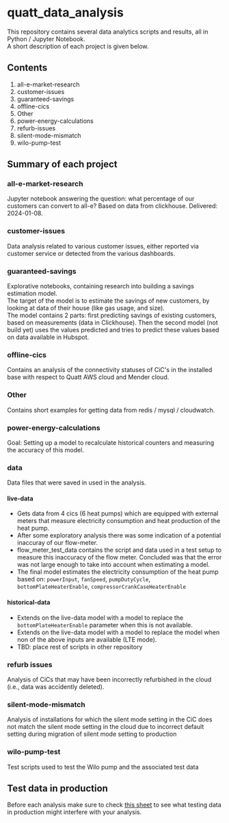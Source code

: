 # quatt_data_analysis
This repository contains several data analytics scripts and results, all in Python / Jupyter Notebook.  
A short description of each project is given below.

## Contents
1) all-e-market-research
1) customer-issues
1) guaranteed-savings
1) offline-cics
1) Other
1) power-energy-calculations
1) refurb-issues
1) silent-mode-mismatch
1) wilo-pump-test

## Summary of each project

### all-e-market-research
Jupyter notebook answering the question: what percentage of our customers can convert to all-e? Based on data from clickhouse.
Delivered: 2024-01-08.

### customer-issues
Data analysis related to various customer issues, either reported via customer service or detected from the various dashboards.

### guaranteed-savings
Explorative notebooks, containing research into building a savings estimation model.  
The target of the model is to estimate the savings of new customers, by looking at data of their house (like gas usage, and size).  
The model contains 2 parts: first predicting savings of existing customers, based on measurements (data in Clickhouse). 
Then the second model (not build yet) uses the values predicted and tries to predict these values based on data available in Hubspot.

### offline-cics
Contains an analysis of the connectivity statuses of CiC's in the installed base with respect to Quatt AWS cloud and Mender cloud.

### Other
Contains short examples for getting data from redis / mysql / cloudwatch.

### power-energy-calculations
Goal: Setting up a model to recalculate historical counters and measuring the accuracy of this model.

### data
Data files that were saved in used in the analysis.

#### live-data
- Gets data from 4 cics (6 heat pumps) which are equipped with external meters that measure electricity consumption and heat production of the heat pump.
- After some exploratory analysis there was some indication of a potential inaccuray of our flow-meter.
- flow_meter_test_data contains the script and data used in a test setup to measure this inaccuracy of the flow meter. Concluded was that the error was not large enough to take into account when estimating a model.
- The final model estimates the electricity consumption of the heat pump based on: `powerInput`, `fanSpeed`, `pumpDutyCycle`, `bottomPlateHeaterEnable`, `compressorCrankCaseHeaterEnable`

#### historical-data
- Extends on the live-data model with a model to replace the `bottomPlateHeaterEnable` parameter when this is not available.
- Extends on the live-data model with a model to replace the model when non of the above inputs are available (LTE mode).
- TBD: place rest of scripts in other repository

### refurb issues
Analysis of CiCs that may have been incorrectly refurbished in the cloud (i.e., data was accidently deleted).

### silent-mode-mismatch
Analysis of installations for which the silent mode setting in the CiC does not match the silent mode setting in the cloud due to incorrect default setting during migration of silent mode setting to production

### wilo-pump-test
Test scripts used to test the Wilo pump and the associated test data

## Test data in production
Before each analysis make sure to check [this sheet](https://docs.google.com/spreadsheets/d/170q_-Qxdcddj69vHCYtmeCo2Gb-KSEnt7WJJAc5BEgw/edit#gid=0) to see what testing data in production might interfere with your analysis.
